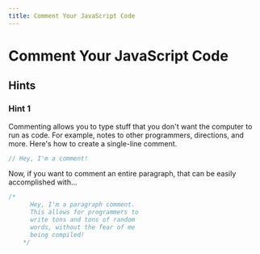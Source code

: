 ```yaml
---
title: Comment Your JavaScript Code
---
```

# Comment Your JavaScript Code

## Hints

### Hint 1
Commenting allows you to type stuff that you don't want the computer to run as code. For example, notes to other programmers, directions, and more. Here's how to create a single-line comment.
```js
// Hey, I'm a comment!
```
Now, if you want to comment an entire paragraph, that can be easily accomplished with...
```js
/*
      Hey, I'm a paragraph comment.
      This allows for programmers to
      write tons and tons of random
      words, without the fear of me
      being compiled!
    */
```
